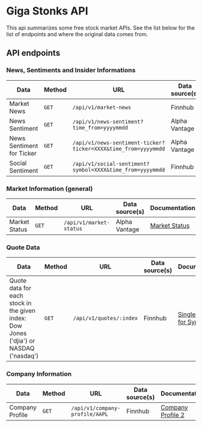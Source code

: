 # Giga Stonks API

This api summarizes some free stock market APIs. See the list below for the list of endpoints and where the original data comes from.

## API endpoints

### News, Sentiments and Insider Informations

| Data                      | Method | URL                                                            | Data source(s) | Documentation                                                               |
| ------------------------- | ------ | -------------------------------------------------------------- | -------------- | --------------------------------------------------------------------------- |
| Market News               | `GET`  | `/api/v1/market-news`                                          | Finnhub        | [Market News](https://finnhub.io/docs/api/market-news)                      |
| News Sentiment            | `GET`  | `/api/v1/news-sentiment?time_from=yyyymmdd`                    | Alpha Vantage  | [News Sentiment](https://www.alphavantage.co/documentation/#news-sentiment) |
| News Sentiment for Ticker | `GET`  | `/api/v1/news-sentiment-ticker?ticker=XXXX&time_from=yyyymmdd` | Alpha Vantage  | [News Sentiment](https://www.alphavantage.co/documentation/#news-sentiment) |
| Social Sentiment          | `GET`  | `/api/v1/social-sentiment?symbol=XXXX&time_from=yyyymmdd`      | Finnhub        | [Social Sentiment](https://finnhub.io/docs/api/social-sentiment)            |


### Market Information (general)

| Data          | Method | URL                     | Data source(s) | Documentation                                                             |
| ------------- | ------ | ----------------------- | -------------- | ------------------------------------------------------------------------- |
| Market Status | `GET`  | `/api/v1/market-status` | Alpha Vantage  | [Market Status](https://www.alphavantage.co/documentation/#market-status) |


### Quote Data

| Data                                                                                  | Method | URL                     | Data source(s) | Documentation                                                |
| ------------------------------------------------------------------------------------- | ------ | ----------------------- | -------------- | ------------------------------------------------------------ |
| Quote data for each stock in the given index: Dow Jones ('djia') or NASDAQ ('nasdaq') | `GET`  | `/api/v1/quotes/:index` | Finnhub        | [Single Quote for Symbol](https://finnhub.io/docs/api/quote) |

### Company Information

| Data            | Method | URL                            | Data source(s) | Documentation                                                     |
| --------------- | ------ | ------------------------------ | -------------- | ----------------------------------------------------------------- |
| Company Profile | `GET`  | `/api/v1/company-profile/AAPL` | Finnhub        | [Company Profile 2](https://finnhub.io/docs/api/company-profile2) |
